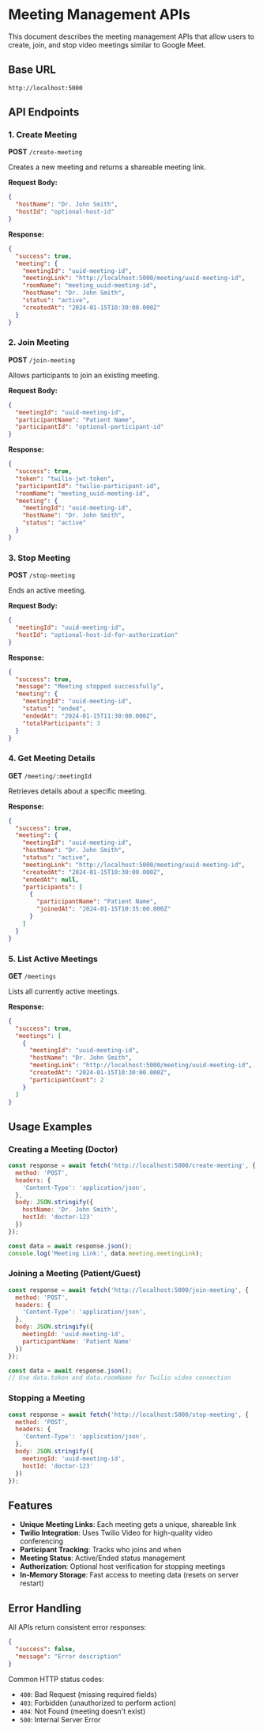 # Meeting Management APIs

This document describes the meeting management APIs that allow users to create, join, and stop video meetings similar to Google Meet.

## Base URL
```
http://localhost:5000
```

## API Endpoints

### 1. Create Meeting
**POST** `/create-meeting`

Creates a new meeting and returns a shareable meeting link.

**Request Body:**
```json
{
  "hostName": "Dr. John Smith",
  "hostId": "optional-host-id"
}
```

**Response:**
```json
{
  "success": true,
  "meeting": {
    "meetingId": "uuid-meeting-id",
    "meetingLink": "http://localhost:5000/meeting/uuid-meeting-id",
    "roomName": "meeting_uuid-meeting-id",
    "hostName": "Dr. John Smith",
    "status": "active",
    "createdAt": "2024-01-15T10:30:00.000Z"
  }
}
```

### 2. Join Meeting
**POST** `/join-meeting`

Allows participants to join an existing meeting.

**Request Body:**
```json
{
  "meetingId": "uuid-meeting-id",
  "participantName": "Patient Name",
  "participantId": "optional-participant-id"
}
```

**Response:**
```json
{
  "success": true,
  "token": "twilio-jwt-token",
  "participantId": "twilio-participant-id",
  "roomName": "meeting_uuid-meeting-id",
  "meeting": {
    "meetingId": "uuid-meeting-id",
    "hostName": "Dr. John Smith",
    "status": "active"
  }
}
```

### 3. Stop Meeting
**POST** `/stop-meeting`

Ends an active meeting.

**Request Body:**
```json
{
  "meetingId": "uuid-meeting-id",
  "hostId": "optional-host-id-for-authorization"
}
```

**Response:**
```json
{
  "success": true,
  "message": "Meeting stopped successfully",
  "meeting": {
    "meetingId": "uuid-meeting-id",
    "status": "ended",
    "endedAt": "2024-01-15T11:30:00.000Z",
    "totalParticipants": 3
  }
}
```

### 4. Get Meeting Details
**GET** `/meeting/:meetingId`

Retrieves details about a specific meeting.

**Response:**
```json
{
  "success": true,
  "meeting": {
    "meetingId": "uuid-meeting-id",
    "hostName": "Dr. John Smith",
    "status": "active",
    "meetingLink": "http://localhost:5000/meeting/uuid-meeting-id",
    "createdAt": "2024-01-15T10:30:00.000Z",
    "endedAt": null,
    "participants": [
      {
        "participantName": "Patient Name",
        "joinedAt": "2024-01-15T10:35:00.000Z"
      }
    ]
  }
}
```

### 5. List Active Meetings
**GET** `/meetings`

Lists all currently active meetings.

**Response:**
```json
{
  "success": true,
  "meetings": [
    {
      "meetingId": "uuid-meeting-id",
      "hostName": "Dr. John Smith",
      "meetingLink": "http://localhost:5000/meeting/uuid-meeting-id",
      "createdAt": "2024-01-15T10:30:00.000Z",
      "participantCount": 2
    }
  ]
}
```

## Usage Examples

### Creating a Meeting (Doctor)
```javascript
const response = await fetch('http://localhost:5000/create-meeting', {
  method: 'POST',
  headers: {
    'Content-Type': 'application/json',
  },
  body: JSON.stringify({
    hostName: 'Dr. John Smith',
    hostId: 'doctor-123'
  })
});

const data = await response.json();
console.log('Meeting Link:', data.meeting.meetingLink);
```

### Joining a Meeting (Patient/Guest)
```javascript
const response = await fetch('http://localhost:5000/join-meeting', {
  method: 'POST',
  headers: {
    'Content-Type': 'application/json',
  },
  body: JSON.stringify({
    meetingId: 'uuid-meeting-id',
    participantName: 'Patient Name'
  })
});

const data = await response.json();
// Use data.token and data.roomName for Twilio video connection
```

### Stopping a Meeting
```javascript
const response = await fetch('http://localhost:5000/stop-meeting', {
  method: 'POST',
  headers: {
    'Content-Type': 'application/json',
  },
  body: JSON.stringify({
    meetingId: 'uuid-meeting-id',
    hostId: 'doctor-123'
  })
});
```

## Features

- **Unique Meeting Links**: Each meeting gets a unique, shareable link
- **Twilio Integration**: Uses Twilio Video for high-quality video conferencing
- **Participant Tracking**: Tracks who joins and when
- **Meeting Status**: Active/Ended status management
- **Authorization**: Optional host verification for stopping meetings
- **In-Memory Storage**: Fast access to meeting data (resets on server restart)

## Error Handling

All APIs return consistent error responses:

```json
{
  "success": false,
  "message": "Error description"
}
```

Common HTTP status codes:
- `400`: Bad Request (missing required fields)
- `403`: Forbidden (unauthorized to perform action)
- `404`: Not Found (meeting doesn't exist)
- `500`: Internal Server Error
